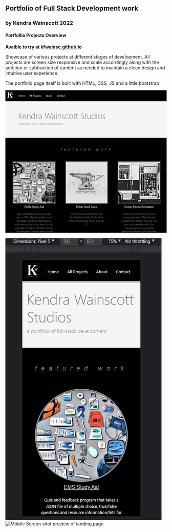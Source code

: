 ## Portfolio of Full Stack Development work

### by Kendra Wainscott 2022

#### Portfollio Projects Overview

**Avaible to try at [kfwainsc.github.io](https://kfwainsc.github.io/ "portfolio page hosted and updated through gitpages")**

Showcase of various projects at different stages of development.
All projects are screen size responsive and scale accordingly along with the addition or subtraction of content as needed to maintain a clean design and intuitive user experience.

The portfolio page itself is built with HTML, CSS, JS and a little bootstrap

![Desktop Screen shot preview of landing page](/images/landingPagePreview.jpg "Desktop Landing Page Screenshot")

![Mobile Screen shot preview of landing page](/images/landingPagePreviewMOBILE.jpg "Mobile Landing Page Screenshot")
![Mobile Screen shot preview of landing page](/images/landingPagePreviewMOBILE2.jpg "Mobile Landing Page Screenshot")
